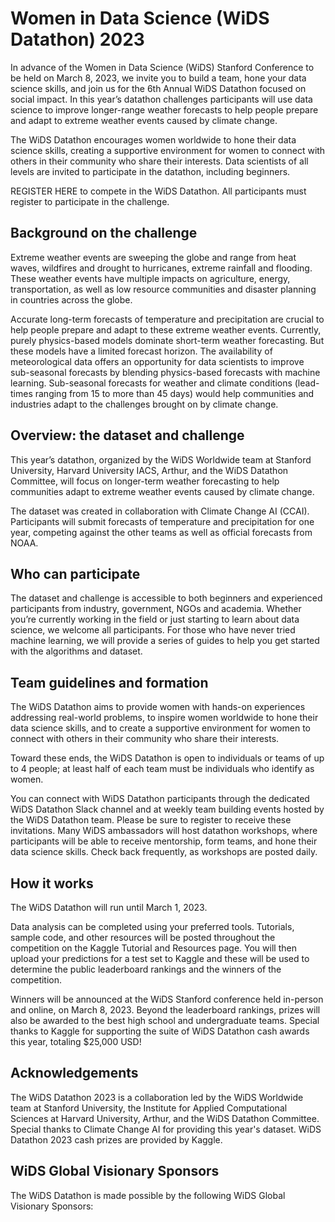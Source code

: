 # Women in Data Science (WiDS Datathon) 2023

In advance of the Women in Data Science (WiDS) Stanford Conference to be held on March 8, 2023, we invite you to build a team, hone your data science skills, and join us for the 6th Annual WiDS Datathon focused on social impact. In this year’s datathon challenges participants will use data science to improve longer-range weather forecasts to help people prepare and adapt to extreme weather events caused by climate change.

The WiDS Datathon encourages women worldwide to hone their data science skills, creating a supportive environment for women to connect with others in their community who share their interests. Data scientists of all levels are invited to participate in the datathon, including beginners.

REGISTER HERE to compete in the WiDS Datathon. All participants must register to participate in the challenge.

## Background on the challenge

Extreme weather events are sweeping the globe and range from heat waves, wildfires and drought to hurricanes, extreme rainfall and flooding. These weather events have multiple impacts on agriculture, energy, transportation, as well as low resource communities and disaster planning in countries across the globe.

Accurate long-term forecasts of temperature and precipitation are crucial to help people prepare and adapt to these extreme weather events. Currently, purely physics-based models dominate short-term weather forecasting. But these models have a limited forecast horizon. The availability of meteorological data offers an opportunity for data scientists to improve sub-seasonal forecasts by blending physics-based forecasts with machine learning. Sub-seasonal forecasts for weather and climate conditions (lead-times ranging from 15 to more than 45 days) would help communities and industries adapt to the challenges brought on by climate change.

## Overview: the dataset and challenge

This year’s datathon, organized by the WiDS Worldwide team at Stanford University, Harvard University IACS, Arthur, and the WiDS Datathon Committee, will focus on longer-term weather forecasting to help communities adapt to extreme weather events caused by climate change.

The dataset was created in collaboration with Climate Change AI (CCAI). Participants will submit forecasts of temperature and precipitation for one year, competing against the other teams as well as official forecasts from NOAA.

## Who can participate

The dataset and challenge is accessible to both beginners and experienced participants from industry, government, NGOs and academia. Whether you’re currently working in the field or just starting to learn about data science, we welcome all participants. For those who have never tried machine learning, we will provide a series of guides to help you get started with the algorithms and dataset.

## Team guidelines and formation
The WiDS Datathon aims to provide women with hands-on experiences addressing real-world problems, to inspire women worldwide to hone their data science skills, and to create a supportive environment for women to connect with others in their community who share their interests.

Toward these ends, the WiDS Datathon is open to individuals or teams of up to 4 people; at least half of each team must be individuals who identify as women.

You can connect with WiDS Datathon participants through the dedicated WiDS Datathon Slack channel and at weekly team building events hosted by the WiDS Datathon team. Please be sure to register to receive these invitations. Many WiDS ambassadors will host datathon workshops, where participants will be able to receive mentorship, form teams, and hone their data science skills. Check back frequently, as workshops are posted daily.

## How it works
The WiDS Datathon will run until March 1, 2023.

Data analysis can be completed using your preferred tools. Tutorials, sample code, and other resources will be posted throughout the competition on the Kaggle Tutorial and Resources page. You will then upload your predictions for a test set to Kaggle and these will be used to determine the public leaderboard rankings and the winners of the competition.

Winners will be announced at the WiDS Stanford conference held in-person and online, on March 8, 2023. Beyond the leaderboard rankings, prizes will also be awarded to the best high school and undergraduate teams. Special thanks to Kaggle for supporting the suite of WiDS Datathon cash awards this year, totaling $25,000 USD!

## Acknowledgements
The WiDS Datathon 2023 is a collaboration led by the WiDS Worldwide team at Stanford University, the Institute for Applied Computational Sciences at Harvard University, Arthur, and the WiDS Datathon Committee. Special thanks to Climate Change AI for providing this year's dataset. WiDS Datathon 2023 cash prizes are provided by Kaggle.



## WiDS Global Visionary Sponsors
The WiDS Datathon is made possible by the following WiDS Global Visionary Sponsors:

